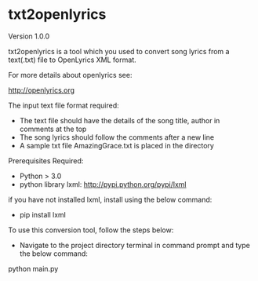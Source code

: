txt2openlyrics
===========

Version 1.0.0

txt2openlyrics is a tool which you used to convert song lyrics from a text(.txt) file to OpenLyrics XML format.


For more details about openlyrics see:

  http://openlyrics.org


The input text file format required:
* The text file should have the details of the song title, author in comments at the top
* The song lyrics should follow the comments after a new line
* A sample txt file AmazingGrace.txt is placed in the directory


Prerequisites Required:
 * Python > 3.0
 * python library lxml:
      http://pypi.python.org/pypi/lxml

if you have not installed lxml, install using the below command:

  * pip install lxml


To use this conversion tool, follow the steps below:

 * Navigate to the project directory terminal in command prompt and type the below command:

 python main.py
